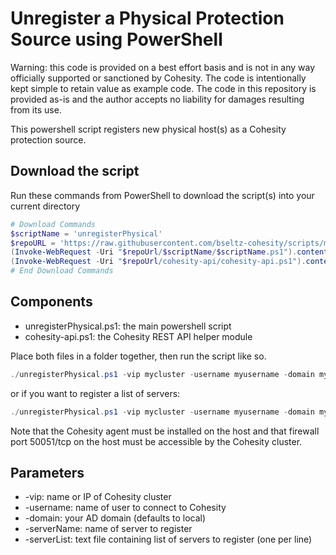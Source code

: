 # Unregister a Physical Protection Source using PowerShell

Warning: this code is provided on a best effort basis and is not in any way officially supported or sanctioned by Cohesity. The code is intentionally kept simple to retain value as example code. The code in this repository is provided as-is and the author accepts no liability for damages resulting from its use.

This powershell script registers new physical host(s) as a Cohesity protection source.

## Download the script

Run these commands from PowerShell to download the script(s) into your current directory

```powershell
# Download Commands
$scriptName = 'unregisterPhysical'
$repoURL = 'https://raw.githubusercontent.com/bseltz-cohesity/scripts/master/powershell'
(Invoke-WebRequest -Uri "$repoUrl/$scriptName/$scriptName.ps1").content | Out-File "$scriptName.ps1"; (Get-Content "$scriptName.ps1") | Set-Content "$scriptName.ps1"
(Invoke-WebRequest -Uri "$repoUrl/cohesity-api/cohesity-api.ps1").content | Out-File cohesity-api.ps1; (Get-Content cohesity-api.ps1) | Set-Content cohesity-api.ps1
# End Download Commands
```

## Components

* unregisterPhysical.ps1: the main powershell script
* cohesity-api.ps1: the Cohesity REST API helper module

Place both files in a folder together, then run the script like so.

```powershell
./unregisterPhysical.ps1 -vip mycluster -username myusername -domain mydomain.net -serverName w2016.mydomin.net
```

or if you want to register a list of servers:

```powershell
./unregisterPhysical.ps1 -vip mycluster -username myusername -domain mydomain.net -serverList ./servers.txt
```

Note that the Cohesity agent must be installed on the host and that firewall port 50051/tcp on the host must be accessible by the Cohesity cluster.

## Parameters

* -vip: name or IP of Cohesity cluster
* -username: name of user to connect to Cohesity
* -domain: your AD domain (defaults to local)
* -serverName: name of server to register
* -serverList: text file containing list of servers to register (one per line)
